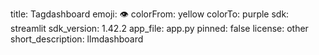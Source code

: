title: Tagdashboard
emoji: 👁
colorFrom: yellow
colorTo: purple
sdk: streamlit
sdk_version: 1.42.2
app_file: app.py
pinned: false
license: other
short_description: llmdashboard
 
